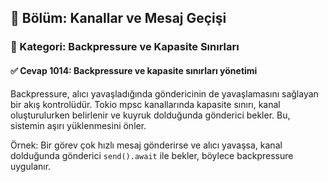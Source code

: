 ## 📘 Bölüm: Kanallar ve Mesaj Geçişi
### 🔹 Kategori: Backpressure ve Kapasite Sınırları
#### ✅ Cevap 1014: Backpressure ve kapasite sınırları yönetimi

Backpressure, alıcı yavaşladığında göndericinin de yavaşlamasını sağlayan bir akış kontrolüdür. Tokio mpsc kanallarında kapasite sınırı, kanal oluşturulurken belirlenir ve kuyruk dolduğunda gönderici bekler. Bu, sistemin aşırı yüklenmesini önler.

Örnek: Bir görev çok hızlı mesaj gönderirse ve alıcı yavaşsa, kanal dolduğunda gönderici `send().await` ile bekler, böylece backpressure uygulanır.
